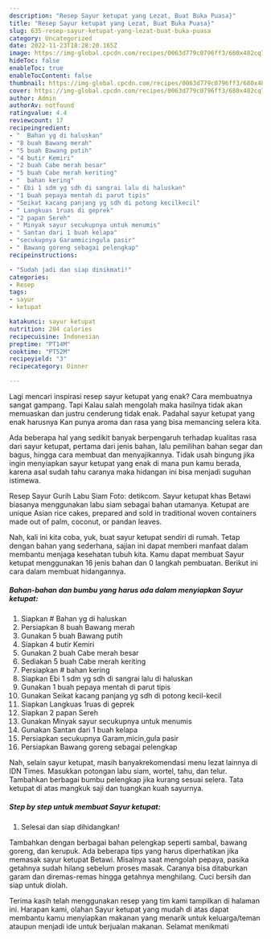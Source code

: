 ```yaml
---
description: "Resep Sayur ketupat yang Lezat, Buat Buka Puasa}"
title: "Resep Sayur ketupat yang Lezat, Buat Buka Puasa}"
slug: 635-resep-sayur-ketupat-yang-lezat-buat-buka-puasa
category: Uncategorized
date: 2022-11-23T18:28:20.165Z
image: https://img-global.cpcdn.com/recipes/0063d779c0796ff3/680x482cq70/sayur-ketupat-foto-resep-utama.jpg
hideToc: false
enableToc: true
enableTocContent: false
thumbnail: https://img-global.cpcdn.com/recipes/0063d779c0796ff3/680x482cq70/sayur-ketupat-foto-resep-utama.jpg
cover: https://img-global.cpcdn.com/recipes/0063d779c0796ff3/680x482cq70/sayur-ketupat-foto-resep-utama.jpg
author: Admin
authorAv: notfound
ratingvalue: 4.4
reviewcount: 17
recipeingredient:
- "  Bahan yg di haluskan"
- "8 buah Bawang merah"
- "5 buah Bawang putih"
- "4 butir Kemiri"
- "2 buah Cabe merah besar"
- "5 buah Cabe merah keriting"
- "  bahan kering"
- " Ebi 1 sdm yg sdh di sangrai lalu di haluskan"
- "1 buah pepaya mentah di parut tipis"
- "Seikat kacang panjang yg sdh di potong kecilkecil"
- " Langkuas 1ruas di geprek"
- "2 papan Sereh"
- " Minyak sayur secukupnya untuk menumis"
- " Santan dari 1 buah kelapa"
- "secukupnya Garammicingula pasir"
- " Bawang goreng sebagai pelengkap"
recipeinstructions:

- "Sudah jadi dan siap dinikmati!"
categories:
- Resep
tags:
- sayur
- ketupat

katakunci: sayur ketupat 
nutrition: 204 calories
recipecuisine: Indonesian
preptime: "PT14M"
cooktime: "PT52M"
recipeyield: "3"
recipecategory: Dinner

---
```



Lagi mencari inspirasi resep sayur ketupat yang enak? Cara membuatnya sangat gampang. Tapi Kalau salah mengolah maka hasilnya tidak akan memuaskan dan justru cenderung tidak enak. Padahal sayur ketupat yang enak harusnya Kan punya aroma dan rasa yang bisa memancing selera kita.


Ada beberapa hal yang sedikit banyak berpengaruh terhadap kualitas rasa dari sayur ketupat, pertama dari jenis bahan, lalu pemilihan bahan segar dan bagus, hingga cara membuat dan menyajikannya. Tidak usah bingung jika ingin menyiapkan sayur ketupat yang enak di mana pun kamu berada, karena asal sudah tahu caranya maka hidangan ini bisa menjadi suguhan istimewa.

Resep Sayur Gurih Labu Siam Foto: detikcom. Sayur ketupat khas Betawi biasanya menggunakan labu siam sebagai bahan utamanya. Ketupat are unique Asian rice cakes, prepared and sold in traditional woven containers made out of palm, coconut, or pandan leaves.


Nah, kali ini kita coba, yuk, buat sayur ketupat sendiri di rumah. Tetap dengan bahan yang sederhana, sajian ini dapat memberi manfaat dalam membantu menjaga kesehatan tubuh kita. Kamu dapat membuat Sayur ketupat menggunakan 16 jenis bahan dan 0 langkah pembuatan. Berikut ini cara dalam membuat hidangannya.

<!--inarticleads1-->

##### Bahan-bahan dan bumbu yang harus ada dalam menyiapkan Sayur ketupat:

1. Siapkan  # Bahan yg di haluskan
1. Persiapkan 8 buah Bawang merah
1. Gunakan 5 buah Bawang putih
1. Siapkan 4 butir Kemiri
1. Gunakan 2 buah Cabe merah besar
1. Sediakan 5 buah Cabe merah keriting
1. Persiapkan  # bahan kering
1. Siapkan  Ebi 1 sdm yg sdh di sangrai lalu di haluskan
1. Gunakan 1 buah pepaya mentah di parut tipis
1. Gunakan Seikat kacang panjang yg sdh di potong kecil-kecil
1. Siapkan  Langkuas 1ruas di geprek
1. Siapkan 2 papan Sereh
1. Gunakan  Minyak sayur secukupnya untuk menumis
1. Gunakan  Santan dari 1 buah kelapa
1. Persiapkan secukupnya Garam,micin,gula pasir
1. Persiapkan  Bawang goreng sebagai pelengkap


Nah, selain sayur ketupat, masih banyakrekomendasi menu lezat lainnya di IDN Times. Masukkan potongan labu siam, wortel, tahu, dan telur. Tambahkan berbagai bumbu pelengkap jika kurang sesuai selera. Tata ketupat di atas mangkuk saji dan tuangkan kuah sayurnya. 

<!--inarticleads2-->

##### Step by step untuk membuat Sayur ketupat:


1. Selesai dan siap dihidangkan!

Tambahkan dengan berbagai bahan pelengkap seperti sambal, bawang goreng, dan kerupuk. Ada beberapa tips yang harus diperhatikan jika memasak sayur ketupat Betawi. Misalnya saat mengolah pepaya, pasika getahnya sudah hilang sebelum proses masak. Caranya bisa ditaburkan garam dan diremas-remas hingga getahnya menghilang. Cuci bersih dan siap untuk diolah. 

Terima kasih telah menggunakan resep yang tim kami tampilkan di halaman ini. Harapan kami, olahan Sayur ketupat yang mudah di atas dapat membantu kamu menyiapkan makanan yang menarik untuk keluarga/teman ataupun menjadi ide untuk berjualan makanan. Selamat menikmati
